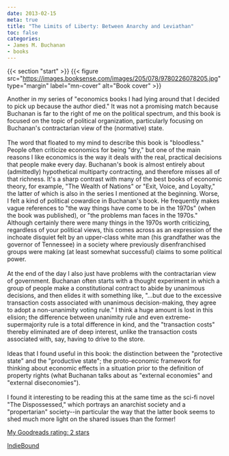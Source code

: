 ```yaml
---
date: 2013-02-15
meta: true
title: "The Limits of Liberty: Between Anarchy and Leviathan"
toc: false
categories:
- James M. Buchanan
- books
---
```


{{< section "start" >}}
{{< figure src="https://images.booksense.com/images/205/078/9780226078205.jpg" type="margin" label="mn-cover" alt="Book cover" >}}

Another in my series of "economics books I had lying around that I decided to pick up because the author died." It was not a promising match because Buchanan is far to the right of me on the political spectrum, and this book is focused on the topic of political organization, particularly focusing on Buchanan's contractarian view of the (normative) state. <br /><br />The word that floated to my mind to describe this book is "bloodless." People often criticize economics for being "dry," but one of the main reasons I like economics is the way it deals with the real, practical decisions that people make every day. Buchanan's book is almost entirely about (admittedly) hypothetical multiparty contracting, and therefore misses all of that richness. It's a sharp contrast with many of the best books of economic theory, for example, "The Wealth of Nations" or "Exit, Voice, and Loyalty," the latter of which is also in the series I mentioned at the beginning. Worse, I felt a kind of political cowardice in Buchanan's book. He frequently makes vague references to "the way things have come to be in the 1970s" (when the book was published), or "the problems man faces in the 1970s." Although certainly there were many things in the 1970s worth criticizing, regardless of your political views, this comes across as an expression of the inchoate disquiet felt by an upper-class white man (his grandfather was the governor of Tennessee) in a society where previously disenfranchised groups were making (at least somewhat successful) claims to some political power. <br /><br />At the end of the day I also just have problems with the contractarian view of government. Buchanan often starts with a thought experiment in which a group of people make a constitutional contract to abide by unanimous decisions, and then elides it with something like, "...but due to the excessive transaction costs associated with unanimous decision-making, they agree to adopt a non-unanimity voting rule." I think a huge amount is lost in this elision; the difference between unanimity rule and even extreme-supermajority rule is a total difference in kind, and the "transaction costs" thereby eliminated are of deep interest, unlike the transaction costs associated with, say, having to drive to the store. <br /><br />Ideas that I found useful in this book: the distinction between the "protective state" and the "productive state"; the proto-economic framework for thinking about economic effects in a situation prior to the definition of property rights (what Buchanan talks about as "external economies" and "external diseconomies").<br /><br />I found it interesting to be reading this at the same time as the sci-fi novel "The Dispossessed," which portrays an anarchist society and a "propertarian" society--in particular the way that the latter book seems to shed much more light on the shared issues than the former!

[My Goodreads rating: 2 stars](https://www.goodreads.com/review/show/528401923)  

[IndieBound](https://www.indiebound.org/book/9780226078205)
